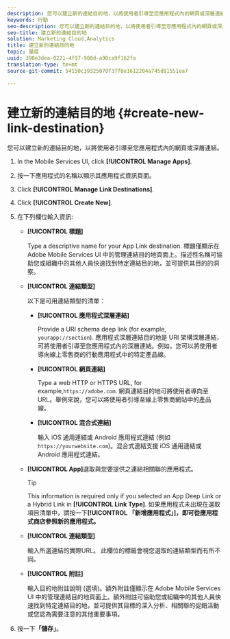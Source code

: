 ```yaml
---
description: 您可以建立新的連結目的地，以將使用者引導至您應用程式內的網頁或深層連結。
keywords: 行動
seo-description: 您可以建立新的連結目的地，以將使用者引導至您應用程式內的網頁或深層連結。
seo-title: 建立新的連結目的地
solution: Marketing Cloud,Analytics
title: 建立新的連結目的地
topic: 量度
uuid: 390e3dea-0221-4f97-980d-a90ca9f162fa
translation-type: tm+mt
source-git-commit: 54150c39325070f37f8e1612204a745d81551ea7

---
```



# 建立新的連結目的地 {#create-new-link-destination}

您可以建立新的連結目的地，以將使用者引導至您應用程式內的網頁或深層連結。

1. In the Mobile Services UI, click **[!UICONTROL Manage Apps]**.
1. 按一下應用程式的名稱以顯示其應用程式資訊頁面。
1. Click **[!UICONTROL Manage Link Destinations]**.
1. Click **[!UICONTROL Create New]**.
1. 在下列欄位輸入資訊:
   * **[!UICONTROL 標題]**

      Type a descriptive name for your App Link destination. 標題僅顯示在 Adobe Mobile Services UI 中的管理連結目的地頁面上。描述性名稱可協助您或組織中的其他人員快速找到特定連結目的地，並可提供其目的的洞察。

   * **[!UICONTROL 連結類型]**

      以下是可用連結類型的清單：

      * **[!UICONTROL 應用程式深層連結]**

         Provide a URI schema deep link (for example, `yourapp://section`). 應用程式深層連結目的地是 URI 架構深層連結，可將使用者引導至您應用程式內的深層連結。例如，您可以將使用者導向線上零售商的行動應用程式中的特定產品線。

      * **[!UICONTROL 網頁連結]**

         Type a web HTTP or HTTPS URL, for example,`https://adobe.com`. 網頁連結目的地可將使用者導向至 URL。舉例來說，您可以將使用者引導至線上零售商網站中的產品線。

      * **[!UICONTROL 混合式連結]**

         輸入 iOS 通用連結或 Android 應用程式連結 (例如 `https://yourwebsite.com`)。混合式連結支援 iOS 通用連結或 Android 應用程式連結。
   * **[!UICONTROL App]**&#x200B;選取與您要提供之連結相關聯的應用程式。

      >[!TIP]
      >
      >This information is required only if you selected an App Deep Link or a Hybrid Link in **[!UICONTROL Link Type]**. 如果應用程式未出現在選取項目清單中，請按一下&#x200B;**[!UICONTROL 「新增應用程式」]，即可從應用程式商店參照新的應用程式。**

   * **[!UICONTROL 連結類型]**

      輸入所選連結的實際URL。 此欄位的標籤會視您選取的連結類型而有所不同。

   * **[!UICONTROL 附註]**

      輸入目的地附註說明 (選填)。額外附註僅顯示在 Adobe Mobile Services UI 中的管理連結目的地頁面上。額外附註可協助您或組織中的其他人員快速找到特定連結目的地，並可提供其目標的深入分析、相關聯的促銷活動或您認為需要注意的其他重要事項。


1. 按一下&#x200B;**「儲存」**。

